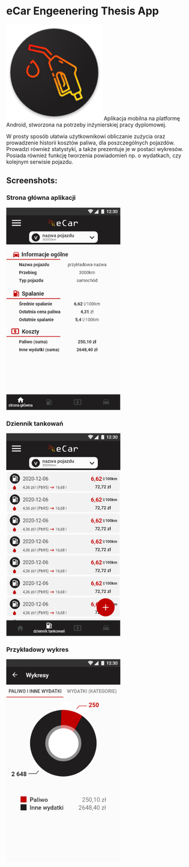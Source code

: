 # eCar Engeenering Thesis App

<img src="https://github.com/jserweta/eCar-Engineering-Thesis-App/blob/master/app/src/main/res/mipmap-xxxhdpi/ic_launcher.png" width="256"> Aplikacja mobilna na platformę Android, stworzona na potrzeby inżynierskiej pracy dyplomowej.

W prosty sposób ułatwia użytkownikowi obliczanie zużycia oraz prowadzenie historii kosztów paliwa, dla poszczególnych pojazdów. Prowadzi również statystyki, a także prezentuje je w postaci wykresów. Posiada również funkcję tworzenia powiadomień np. o wydatkach, czy kolejnym serwisie pojazdu.

## Screenshots:

### Strona główna aplikacji

<img src="https://github.com/jserweta/eCar-Engineering-Thesis-App/blob/master/strona-glowna.png" width="304" >

### Dziennik tankowań

<img src="https://github.com/jserweta/eCar-Engineering-Thesis-App/blob/master/dziennik-tankowan.png" width="304" >

### Przykładowy wykres

<img src="https://github.com/jserweta/eCar-Engineering-Thesis-App/blob/master/wykresy-paliwo-inne.png" width="304" >
